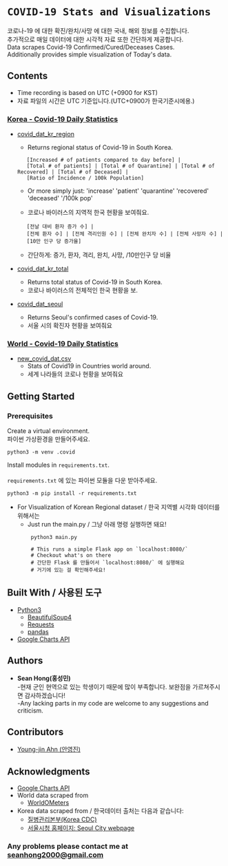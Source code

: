 # `COVID-19 Stats and Visualizations`
코로나-19 에 대한 확진/완치/사망 에 대한 국내, 해외 정보를 수집합니다. <br />
추가적으로 매일 데이터에 대한 시각적 자료 또한 간단하게 제공합니다. <br />
Data scrapes Covid-19 Confirmed/Cured/Deceases Cases. <br />
Additionally provides simple visualization of Today's data.


## Contents 

* Time recording is based on UTC (+0900 for KST) 
* 자료 파일의 시간은 UTC 기준입니다.(UTC+0900가 한국기준시에용.)

### [Korea - Covid-19 Daily Statistics](https://github.com/KKodiac/Covid19_Stats/tree/master/Covid19/Data/Korea)

* [covid_dat_kr_region](https://github.com/KKodiac/Covid19_Stats/tree/master/Covid19/Data/Korea/covid_dat_kr_region.csv) 
  * Returns regional status of Covid-19 in South Korea.
   ```
      [Increased # of patients compared to day before] | 
      [Total # of patients] | [Total # of Quarantine] | [Total # of Recovered] | [Total # of Deceased] |
      [Ratio of Incidence / 100k Population]
    ```
   * Or more simply just: 'increase'	'patient'	'quarantine' 'recovered' 'deceased' '/100k pop'
  
  * 코로나 바이러스의 지역적 한국 현황을 보여줘요.
   ```
      [전날 대비 환자 증가 수] | 
      [전체 환자 수] | [전체 격리인원 수] | [전체 완치자 수] | [전체 사망자 수] |
      [10만 인구 당 증가율]
    ```
  * 간단하게: 증가, 환자, 격리, 완치, 사망, /10만인구 당 비율
  
* [covid_dat_kr_total](https://github.com/KKodiac/Covid19_Stats/tree/master/Covid19/Data/Korea/covid_dat_kr_total.csv) 
  * Returns total status of Covid-19 in South Korea.
  * 코로나 바이러스의 전체적인 한국 현황을 보.
  
* [covid_dat_seoul](https://github.com/KKodiac/Covid19_Stats/tree/master/Covid19/Data/Korea/covid_dat_seoul.csv) 
  * Returns Seoul's confirmed cases of Covid-19.
  * 서울 시의 확진자 현황을 보여줘요

### [World - Covid-19 Daily Statistics](https://github.com/KKodiac/Covid19_Stats/tree/master/Covid19/Data/World)

* [new_covid_dat.csv](https://github.com/KKodiac/Covid19_Stats/tree/master/Covid19/Data/World/new_covid_dat.csv)
  * Stats of Covid19 in Countries world around.
  * 세계 나라들의 코로나 현황을 보여줘요
## Getting Started

### Prerequisites
Create a virtual environment.<br />
파이썬 가상환경을 만들어주세요.<br />
```
python3 -m venv .covid
```
Install modules in `requirements.txt`.<br /><br />
`requirements.txt` 에 있는 파이썬 모듈을 다운 받아주세요.<br />
```
python3 -m pip install -r requirements.txt
```
* For Visualization of Korean Regional dataset / 한국 지역별 시각화 데이터를 위해서는
  * Just run the main.py / 그냥 아래 명령 실행하면 돼요!
    ```
     python3 main.py
     
     # This runs a simple Flask app on `localhost:8080/`
     # Checkout what's on there
     # 간단한 Flask 를 만들어서 `localhost:8080/` 에 실행해요
     # 거기에 있는 걸 확인해주세요!
    ```
## Built With / 사용된 도구
* [Python3](https://www.python.org/doc)<br />
  * [BeautifulSoup4](https://www.crummy.com/software/BeautifulSoup/bs4/doc/) <br />
  * [Requests](https://requests.readthedocs.io/en/master/)<br />
  * [pandas](https://pandas.pydata.org/pandas-docs/stable/reference/frame.html)
* [Google Charts API](https://developers.google.com/chart)

## Authors

* **Sean Hong(홍성민)** <br />
-현재 군인 현역으로 있는 학생이기 때문에 많이 부족합니다. 보완점을 가르쳐주시면 감사하겠습니다!<br />
-Any lacking parts in my code are welcome to any suggestions and criticism.<br />

## Contributors

- [Young-jin Ahn (안영진)](https://github.com/snoop2head)

## Acknowledgments

* [Google Charts API](https://developers.google.com/chart)
* World data scraped from
    - [WorldOMeters](https://www.worldometers.info/coronavirus/#countries)
* Korea data scraped from / 한국데이터 출처는 다음과 같습니다:
    - [질병관리본부(Korea CDC)](http://ncov.mohw.go.kr/index_main.jsp)
    - [서울시청 홈페이지: Seoul City webpage](http://www.seoul.go.kr/coronaV/coronaStatus.do)

### Any problems please contact me at seanhong2000@gmail.com

